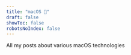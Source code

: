 ```yaml
---
title: "macOS 🍏"
draft: false
showToc: false
robotsNoIndex: false
---
```


All my posts about various macOS technologies